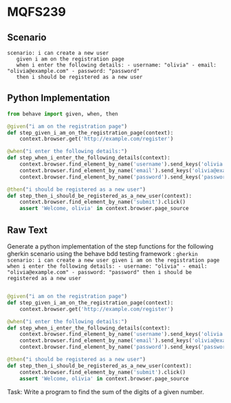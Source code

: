 # MQFS239
## Scenario
```gherkin
scenario: i can create a new user 
   given i am on the registration page 
   when i enter the following details: - username: "olivia" - email: "olivia@example.com" - password: "password" 
   then i should be registered as a new user
```


## Python Implementation
```python
from behave import given, when, then

@given("i am on the registration page")
def step_given_i_am_on_the_registration_page(context):
    context.browser.get('http://example.com/register')

@when("i enter the following details:")
def step_when_i_enter_the_following_details(context):
    context.browser.find_element_by_name('username').send_keys('olivia')
    context.browser.find_element_by_name('email').send_keys('olivia@example.com')
    context.browser.find_element_by_name('password').send_keys('password')

@then("i should be registered as a new user")
def step_then_i_should_be_registered_as_a_new_user(context):
    context.browser.find_element_by_name('submit').click()
    assert 'Welcome, olivia' in context.browser.page_source
```


## Raw Text
Generate a python implementation of the step functions for the following gherkin scenario using the behave bdd testing framework : ```gherkin scenario: i can create a new user given i am on the registration page when i enter the following details: - username: "olivia" - email: "olivia@example.com" - password: "password" then i should be registered as a new user ```



```python from behave import given, when, then

@given("i am on the registration page")
def step_given_i_am_on_the_registration_page(context):
    context.browser.get('http://example.com/register')

@when("i enter the following details:")
def step_when_i_enter_the_following_details(context):
    context.browser.find_element_by_name('username').send_keys('olivia')
    context.browser.find_element_by_name('email').send_keys('olivia@example.com')
    context.browser.find_element_by_name('password').send_keys('password')

@then("i should be registered as a new user")
def step_then_i_should_be_registered_as_a_new_user(context):
    context.browser.find_element_by_name('submit').click()
    assert 'Welcome, olivia' in context.browser.page_source
```

Task: Write a program to find the sum of the digits of a given number.
